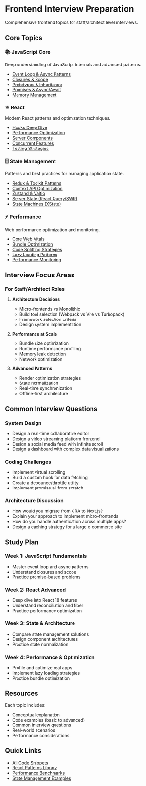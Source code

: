 # Frontend Interview Preparation

Comprehensive frontend topics for staff/architect level interviews.

## Core Topics

### 📚 JavaScript Core
Deep understanding of JavaScript internals and advanced patterns.

- [Event Loop & Async Patterns](./javascript-core/event-loop.md)
- [Closures & Scope](./javascript-core/closures.md)
- [Prototypes & Inheritance](./javascript-core/prototypes.md)
- [Promises & Async/Await](./javascript-core/async-patterns.md)
- [Memory Management](./javascript-core/memory-management.md)

### ⚛️ React
Modern React patterns and optimization techniques.

- [Hooks Deep Dive](./react/hooks-patterns.md)
- [Performance Optimization](./react/performance.md)
- [Server Components](./react/server-components.md)
- [Concurrent Features](./react/concurrent-features.md)
- [Testing Strategies](./react/testing.md)

### 🗄️ State Management
Patterns and best practices for managing application state.

- [Redux & Toolkit Patterns](./state-management/redux-patterns.md)
- [Context API Optimization](./state-management/context-optimization.md)
- [Zustand & Valtio](./state-management/zustand-patterns.md)
- [Server State (React Query/SWR)](./state-management/server-state.md)
- [State Machines (XState)](./state-management/state-machines.md)

### ⚡ Performance
Web performance optimization and monitoring.

- [Core Web Vitals](./performance/web-vitals.md)
- [Bundle Optimization](./performance/bundle-optimization.md)
- [Code Splitting Strategies](./performance/code-splitting.md)
- [Lazy Loading Patterns](./performance/lazy-loading.md)
- [Performance Monitoring](./performance/monitoring.md)

## Interview Focus Areas

### For Staff/Architect Roles

1. **Architecture Decisions**
   - Micro-frontends vs Monolithic
   - Build tool selection (Webpack vs Vite vs Turbopack)
   - Framework selection criteria
   - Design system implementation

2. **Performance at Scale**
   - Bundle size optimization
   - Runtime performance profiling
   - Memory leak detection
   - Network optimization

3. **Advanced Patterns**
   - Render optimization strategies
   - State normalization
   - Real-time synchronization
   - Offline-first architecture

## Common Interview Questions

### System Design
- Design a real-time collaborative editor
- Design a video streaming platform frontend
- Design a social media feed with infinite scroll
- Design a dashboard with complex data visualizations

### Coding Challenges
- Implement virtual scrolling
- Build a custom hook for data fetching
- Create a debounce/throttle utility
- Implement promise.all from scratch

### Architecture Discussion
- How would you migrate from CRA to Next.js?
- Explain your approach to implement micro-frontends
- How do you handle authentication across multiple apps?
- Design a caching strategy for a large e-commerce site

## Study Plan

### Week 1: JavaScript Fundamentals
- Master event loop and async patterns
- Understand closures and scope
- Practice promise-based problems

### Week 2: React Advanced
- Deep dive into React 18 features
- Understand reconciliation and fiber
- Practice performance optimization

### Week 3: State & Architecture
- Compare state management solutions
- Design component architectures
- Practice state normalization

### Week 4: Performance & Optimization
- Profile and optimize real apps
- Implement lazy loading strategies
- Practice bundle optimization

## Resources

Each topic includes:
- Conceptual explanation
- Code examples (basic to advanced)
- Common interview questions
- Real-world scenarios
- Performance considerations

## Quick Links

- [All Code Snippets](./javascript-core/code-snippets/)
- [React Patterns Library](./react/code-snippets/)
- [Performance Benchmarks](./performance/code-snippets/)
- [State Management Examples](./state-management/code-snippets/)